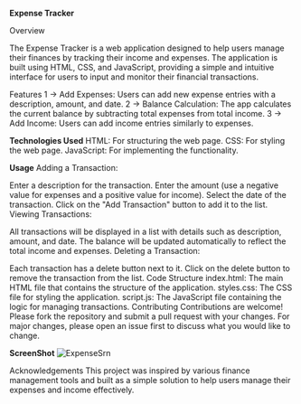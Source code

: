 **Expense Tracker**

Overview

The Expense Tracker is a web application designed to help users manage their finances by tracking their income and expenses.
The application is built using HTML, CSS, and JavaScript, providing a simple and intuitive interface for users to input and monitor their financial transactions.

Features
1 -> Add Expenses: Users can add new expense entries with a description, amount, and date.
2 -> Balance Calculation: The app calculates the current balance by subtracting total expenses from total income.
3 -> Add Income: Users can add income entries similarly to expenses.

**Technologies Used**
HTML: For structuring the web page.
CSS: For styling the web page.
JavaScript: For implementing the functionality.

**Usage**
Adding a Transaction:

Enter a description for the transaction.
Enter the amount (use a negative value for expenses and a positive value for income).
Select the date of the transaction.
Click on the "Add Transaction" button to add it to the list.
Viewing Transactions:

All transactions will be displayed in a list with details such as description, amount, and date.
The balance will be updated automatically to reflect the total income and expenses.
Deleting a Transaction:

Each transaction has a delete button next to it.
Click on the delete button to remove the transaction from the list.
Code Structure
index.html: The main HTML file that contains the structure of the application.
styles.css: The CSS file for styling the application.
script.js: The JavaScript file containing the logic for managing transactions.
Contributing
Contributions are welcome! Please fork the repository and submit a pull request with your changes. For major changes, please open an issue first to discuss what you would like to change.

**ScreenShot**
![ExpenseSrn](https://github.com/user-attachments/assets/f2c10826-a1ba-4d1d-b501-2bca1db133f2)


Acknowledgements
This project was inspired by various finance management tools and built as a simple solution to help users manage their expenses and income effectively.
